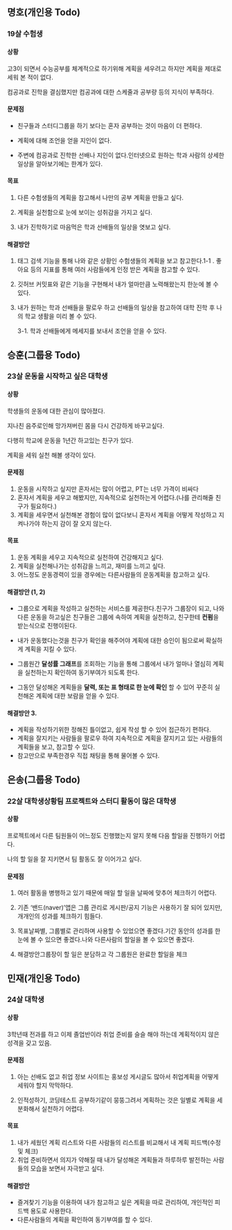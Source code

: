 ## 명호(개인용 Todo)

### 19살 수험생

#### 상황 

고3이 되면서 수능공부를 체계적으로 하기위해 계획을 세우려고 하지만 계획을 제대로 세워 본 적이 없다.

컴공과로 진학을 결심했지만 컴공과에 대한 스케줄과 공부량 등의 지식이 부족하다. 

#### 문제점

* 친구들과 스터디그룹을 하기 보다는 혼자 공부하는 것이 마음이 더 편하다.

* 계획에 대해 조언을 얻을 지인이 없다.
* 주변에 컴공과로 진학한 선배나 지인이 없다.인터넷으로 원하는 학과 사람의 상세한 일상을 알아보기에는 한계가 있다.

#### 목표	

1. 다른 수험생들의 계획을 참고해서 나만의 공부 계획을 만들고 싶다.

2. 계획을 실천함으로 눈에 보이는 성취감을 가지고 싶다.

3. 내가 진학하기로 마음먹은 학과 선배들의 일상을 엿보고 싶다.

#### 해결방안

1. 태그 검색 기능을 통해 나와 같은 상황인 수험생들의 계획을 보고 참고한다.1-1 . 좋아요 등의 지표를 통해 여러 사람들에게 인정 받은 계획을 참고할 수 있다.

2. 깃허브 커밋표와 같은 기능을 구현해서 내가 얼마만큼 노력해왔는지 한눈에 볼 수 있다.

3. 내가 원하는 학과 선배들을 팔로우 하고 선배들의 일상을 참고하여 대학 진학 후 나의 학교 생활을 미리 볼 수 있다.

   3-1. 학과 선배들에게 메세지를 보내서 조언을 얻을 수 있다.



## 승훈(그룹용 Todo)

### 23살 운동을 시작하고 싶은 대학생

#### 상황

학생들의 운동에 대한 관심이 많아졌다.

지나친 음주로인해 망가져버린 몸을 다시 건강하게 바꾸고싶다.

다행히 학교에 운동을 1년간 하고있는 친구가 있다.

계획을 세워 실천 해볼 생각이 있다.		

#### 문제점

1. 운동을 시작하고 싶지만 혼자서는 많이 어렵고, PT는 너무 가격이 비싸다
2. 혼자서 계획을 세우고 해봤지만, 지속적으로 실천하는게 어렵다.(나를 관리해줄 친구가 필요하다.)
3. 계획을 세우면서 실천해본 경험이 많이 없다보니 혼자서 계획을 어떻게 작성하고 지켜나가야 하는지 감이 잘 오지 않는다.

#### 목표

1. 운동 계획을 세우고 지속적으로 실천하여 건강해지고 싶다.
2. 계획을 실천해나가는 성취감을 느끼고, 재미를 느끼고 싶다.
3. 어느정도 운동경력이 있을 경우에는 다른사람들의 운동계획을 참고하고 싶다.

#### 해결방안 (1, 2)

* 그룹으로 계획을 작성하고 실천하는 서비스를 제공한다.친구가 그룹장이 되고, 나와 다른 운동을 하고싶은 친구들은 그룹에 속하여 계획을 실천하고, 친구한테 **컨펌**을 받는식으로 진행이된다.

* 내가 운동했다는것을 친구가 확인을 해주어야 계획에 대한 승인이 됨으로써 확실하게 계획을 지킬 수 있다.

* 그룹원간 **달성률 그래프**를 조회하는 기능을 통해 그룹에서 내가 얼마나 열심히 계획을 실천하는지 확인하여 동기부여가 되도록 한다.

* 그동안 달성해온 계획들을 **달력, 또는 표 형태로 한 눈에 확인** 할 수 있어 꾸준히 실천해온 계획에 대한 보람을 얻을 수 있다.

#### 해결방안 3. 

* 계획을 작성하기위한 정해진 틀이없고, 쉽게 작성 할 수 있어 접근하기 편하다.
* 계획을 잘지키는 사람들을 팔로우 하여 지속적으로 계획을 잘지키고 있는 사람들의 계획들을 보고, 참고할 수 있다.
* 참고만으로 부족한경우 직접 채팅을 통해 물어볼 수 있다.



## 은송(그룹용 Todo)

### 22살 대학생상황팀 프로젝트와 스터디 활동이 많은 대학생
#### 상황

프로젝트에서 다른 팀원들이 어느정도 진행했는지 알지 못해 다음 할일을 진행하기 어렵다.

나의 할 일을 잘 지키면서 팀 활동도 잘 이어가고 싶다.

#### 문제점 

1. 여러 활동을 병행하고 있기 때문에 매일 할 일을 날짜에 맞추어 체크하기 어렵다.

2. 기존 ‘밴드(naver)’앱은 그룹 관리로 게시판/공지 기능은 사용하기 잘 되어 있지만, 개개인의 성과를 체크하기 힘들다.

3. 목표날짜별, 그룹별로 관리하며 사용할 수 있었으면 좋겠다.기간 동안의 성과를 한 눈에 볼 수 있으면 좋겠다.나와 다른사람의 할일을 볼 수 있으면 좋겠다.
4. 해결방안그룹장이 할 일은 분담하고 각 그룹원은 완료한 할일을 체크 



## 민재(개인용 Todo)

### 24살 대학생

#### 상황

3학년때 전과를 하고 이제 졸업반이라 취업 준비를 슬슬 해야 하는데 계획적이지 않은 성격을 갖고 있음.

#### 문제점

1. 아는 선배도 없고 취업 정보 사이트는 홍보성 게시글도 많아서 취업계획을 어떻게 세워야 할지 막막하다.

2. 인적성하기, 코딩테스트 공부하기같이 뭉뚱그려서 계획하는 것은 일별로 계획을 세분화해서 실천하기 어렵다. 

#### 목표 

1. 내가 세웠던 계획 리스트와 다른 사람들의 리스트를 비교해서 내 계획 피드백(수정 및 체크) 
2. 취업 준비하면서 의지가 약해질 때 내가 달성해온 계획들과 하루하루 발전하는 사람들의 모습을 보면서 자극받고 싶다.

#### 해결방안

* 즐겨찾기 기능을 이용하여 내가 참고하고 싶은 계획을 따로 관리하여, 개인적인 피드백 용도로 사용한다.   
*  다른사람들의 계획을 확인하여 동기부여를 할 수 있다. 
